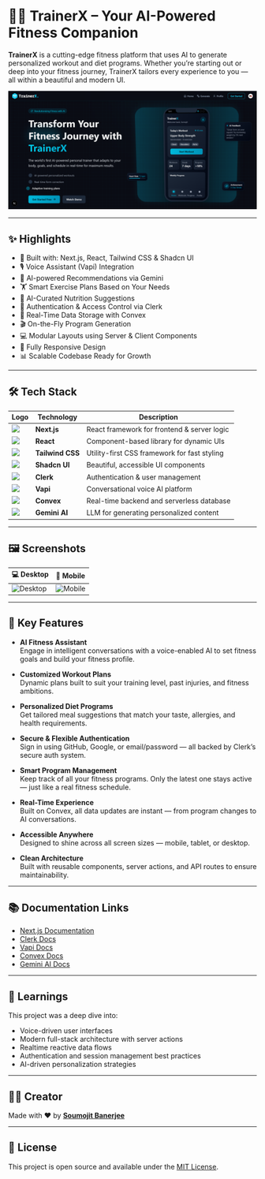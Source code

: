 # 🏋️‍♂️ TrainerX – Your AI-Powered Fitness Companion

**TrainerX** is a cutting-edge fitness platform that uses AI to generate personalized workout and diet programs. Whether you’re starting out or deep into your fitness journey, TrainerX tailors every experience to you — all within a beautiful and modern UI.

![TrainerX Banner](./public/banner.png)

---

## ✨ Highlights

- 🚀 Built with: Next.js, React, Tailwind CSS & Shadcn UI  
- 🎙️ Voice Assistant (Vapi) Integration  
- 🧠 AI-powered Recommendations via Gemini  
- 🏋️ Smart Exercise Plans Based on Your Needs  
- 🥗 AI-Curated Nutrition Suggestions  
- 🔐 Authentication & Access Control via Clerk  
- 💾 Real-Time Data Storage with Convex  
- 🎬 On-the-Fly Program Generation  
- 💻 Modular Layouts using Server & Client Components  
- 📱 Fully Responsive Design  
- 📊 Scalable Codebase Ready for Growth

---

## 🛠️ Tech Stack

| Logo | Technology     | Description                                                |
|------|----------------|------------------------------------------------------------|
| <img src="https://upload.wikimedia.org/wikipedia/commons/a/a7/Nextjs-logo.svg" height="24"/> | **Next.js**        | React framework for frontend & server logic     |
| <img src="https://upload.wikimedia.org/wikipedia/commons/a/a7/React-icon.svg" height="24"/> | **React**          | Component-based library for dynamic UIs         |
| <img src="https://upload.wikimedia.org/wikipedia/commons/4/49/Tailwind_logo.svg" height="24"/> | **Tailwind CSS**   | Utility-first CSS framework for fast styling     |
| <img src="https://cdn.jsdelivr.net/gh/shadcn/ui@latest/assets/shadcn-ui-logo.svg" height="24"/> | **Shadcn UI**      | Beautiful, accessible UI components              |
| <img src="https://avatars.githubusercontent.com/u/80173227?s=200&v=4" height="24"/> | **Clerk**          | Authentication & user management                 |
| <img src="https://avatars.githubusercontent.com/u/149839173?s=200&v=4" height="24"/> | **Vapi**           | Conversational voice AI platform                 |
| <img src="https://avatars.githubusercontent.com/u/87984008?s=200&v=4" height="24"/> | **Convex**         | Real-time backend and serverless database        |
| <img src="https://upload.wikimedia.org/wikipedia/commons/thumb/2/20/Google_Gemini_logo.svg/512px-Google_Gemini_logo.svg.png" height="24"/> | **Gemini AI**      | LLM for generating personalized content          |

---

## 🖼️ Screenshots

| 💻 Desktop | 📱 Mobile |
|-----------|-----------|
| ![Desktop](./public/screenshot-desktop.png) | ![Mobile](./public/screenshot-mobile.png) |

---

## 🌟 Key Features

- **AI Fitness Assistant**  
  Engage in intelligent conversations with a voice-enabled AI to set fitness goals and build your fitness profile.

- **Customized Workout Plans**  
  Dynamic plans built to suit your training level, past injuries, and fitness ambitions.

- **Personalized Diet Programs**  
  Get tailored meal suggestions that match your taste, allergies, and health requirements.

- **Secure & Flexible Authentication**  
  Sign in using GitHub, Google, or email/password — all backed by Clerk’s secure auth system.

- **Smart Program Management**  
  Keep track of all your fitness programs. Only the latest one stays active — just like a real fitness schedule.

- **Real-Time Experience**  
  Built on Convex, all data updates are instant — from program changes to AI conversations.

- **Accessible Anywhere**  
  Designed to shine across all screen sizes — mobile, tablet, or desktop.

- **Clean Architecture**  
  Built with reusable components, server actions, and API routes to ensure maintainability.

---

## 📚 Documentation Links

- [Next.js Documentation](https://nextjs.org/docs)  
- [Clerk Docs](https://clerk.dev/docs)  
- [Vapi Docs](https://docs.vapi.ai)  
- [Convex Docs](https://docs.convex.dev)  
- [Gemini AI Docs](https://deepmind.google/technologies/gemini/)

---

## 🧠 Learnings

This project was a deep dive into:

- Voice-driven user interfaces  
- Modern full-stack architecture with server actions  
- Realtime reactive data flows  
- Authentication and session management best practices  
- AI-driven personalization strategies  

---

## 🧑‍💻 Creator

Made with ❤️ by [**Soumojit Banerjee**](https://github.com/SoumojitB)

---

## 📄 License

This project is open source and available under the [MIT License](./LICENSE).
